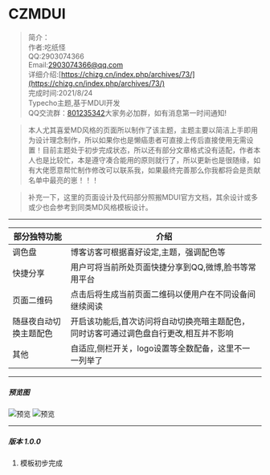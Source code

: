 # **CZMDUI**

> 简介：<br>
> 作者:吃纸怪<br>
> QQ:2903074366<br>
> Email:2903074366@qq.com<br>
> 详细介绍:[https://chizg.cn/index.php/archives/73/](https://chizg.cn/index.php/archives/73/)<br>
> 完成时间:2021/8/24<br>
> Typecho主题,基于MDUI开发<br>
> QQ交流群：[801235342][1]大家务必加群，如有消息第一时间通知!

<!--more-->

> 本人尤其喜爱MD风格的页面所以制作了该主题，主题主要以简洁上手即用为设计理念制作，所以如果你也是懒癌患者可直接上传后直接使用无需设置！目前主题处于初步完成状态，所以还有部分文章格式没有适配，作者本人也是比较忙，本是遵守凑合能用的原则就行了，所以更新也是很随缘，如有大佬愿意帮忙制作修改可以联系我，如果最终完善那么你我都将会是贡献名单中最亮的崽！！！<br>

> 补充一下，这里的页面设计及代码部分照搬MDUI官方文档，其余设计或多或少也会参考到同类MD风格模板设计。

----------

| 部分独特功能 | 介绍 |
|--|--|
| 调色盘 | 博客访客可根据喜好设定,主题，强调配色等 |
| 快捷分享 | 用户可将当前所处页面快捷分享到QQ,微博,脸书等常用平台 |
| 页面二维码 | 点击后将生成当前页面二维码以便用户在不同设备间继续阅读 |
| 随昼夜自动切换主题配色 | 开启该功能后,首次访问将自动切换亮暗主题配色，同时访客可通过调色盘自行更改,相互并不影响 |
| 其他 | 自适应,侧栏开关，logo设置等全数配备，这里不一一列举了 |

----------

##### 预览图

![预览](https://z3.ax1x.com/2021/08/04/fFhYJU.jpg)
![预览](https://z3.ax1x.com/2021/08/04/fFzi9J.jpg)

----------

##### 版本 1.0.0

 1. 模板初步完成

  [1]: http://wpa.qq.com/msgrd?v=3&uin=801235342&site=qq&menu=yes
  [2]: https://github.com/zhiguai/CZ-MDUI